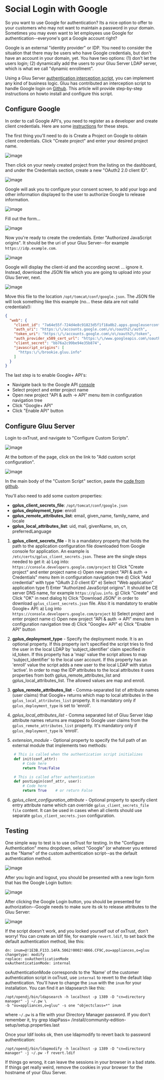 # Social Login with Google

So you want to use Google for authentication? Its a nice option to offer
to your customers who may not want to maintain a password in your
domain. Sometimes you may even want to let employees use Google for
authentication--everyone's got a Google account right?

Google is an external "identity provider" or IDP. You need to consider
the situation that there may be users who have Google credentials, but
don't have an account in your domain, yet. You have two options: (1)
don't let the users login; (2) dynamically add the users to your Gluu
Server LDAP server, which is what we call "dynamic enrollment".

Using a Gluu Server [authentication interception
script](../reference/interception-scripts/index.md), you can implement
any kind of business logic. Gluu has contributed an interception script
to handle Google login on
[Github](https://github.com/GluuFederation/oxAuth/blob/master/Server/integrations/gplus/GooglePlusExternalAuthenticator.py).
This article will provide step-by-step instructions on howto install and
configure this script.

## Configure Google

In order to call Google API's, you need to register as a developer and
create client credentials. Here are some
[instructions](https://developers.google.com/identity/protocols/OAuth2)
for these steps.

The first thing you'll need to do is Create a Project on Google to obtain
client credentials. Click "Create project" and enter your desired
project name.

![image](https://raw.githubusercontent.com/GluuFederation/docs/master/sources/img/google_login/01-create-project.png)

Then click on your newly created project from the listing on the
dashboard, and under the Credentials section, create a new "OAuth2 2.0
client ID". 

![image](https://raw.githubusercontent.com/GluuFederation/docs/master/sources/img/google_login/02-create-oauth2-creds.png)

Google will ask you to configure your consent screen, to add your logo
and other information displayed to the user to authorize Google to
release information.

![image](https://raw.githubusercontent.com/GluuFederation/docs/master/sources/img/google_login/03-create-oauth2-creds.png)

Fill out the form...

![image](https://raw.githubusercontent.com/GluuFederation/docs/master/sources/img/google_login/04-configure-authorization-page.png)

Now you're ready to create the credentials. Enter "Authorized JavaScript
origins". It should be the uri of your Gluu Server--for example
`https://idp.example.com`.

![image](https://raw.githubusercontent.com/GluuFederation/docs/master/sources/img/google_login/05-create-oauth2-creds.png)

Google will display the client-id and the according secret ... ignore
it. Instead, download the JSON file which you are going to upload into
your Gluu Server, next.

![image](https://raw.githubusercontent.com/GluuFederation/docs/master/sources/img/google_login/06-download_json.png)

Move this file to the location `/opt/tomcat/conf/google.json`. The JSON
file will look something like this example (no... these data are not
valid credentials!):

```json
{
  "web": {
    "client_id": "7a64e55f-724d4e8c91823d5f1f18a0b2.apps.googleusercontent.com",
    "auth_uri": "https:\/\/accounts.google.com\/o\/oauth2\/auth",
    "token_uri": "https:\/\/accounts.google.com\/o\/oauth2\/token",
    "auth_provider_x509_cert_url": "https:\/\/www.googleapis.com\/oauth2\/v1\/certs",
    "client_secret": "bb76a2c99be94e35b874",
    "javascript_origins": [
      "https:\/\/brookie.gluu.info"
    ]
  }
}
```

The last step is to enable Google+ API's:

 - Navigate back to the Google API [console](https://console.developers.google.com/project)
 - Select project and enter project name
 - Open new project "API & auth -> API" menu item in configuration navigation tree
 - Click "Google+ API"
 - Click "Enable API" button

## Configure Gluu Server

Login to oxTrust, and navigate to "Configure Custom Scripts".

![image](https://raw.githubusercontent.com/GluuFederation/docs/master/sources/img/google_login/06-manage-custom-scripts.png)

At the bottom of the page, click on the link to "Add custom script
configuration".

![image](https://raw.githubusercontent.com/GluuFederation/docs/master/sources/img/google_login/07-add_custom_script.png)

In the main body of the "Custom Script" section, paste the [code from
github](https://raw.githubusercontent.com/GluuFederation/oxAuth/master/Server/integrations/gplus/GooglePlusExternalAuthenticator.py).

You'll also need to add some custom properties:

 * __gplus_client_secrets_file__: `/opt/tomcat/conf/google.json`
 * __gplus_deployment_type__: enroll
 * __gplus_remote_attributes_list__: email, given_name, family_name, and locale
 * __gplus_local_attributes_list__: uid, mail, givenName, sn, cn, preferredLanguage

1. __gplus_client_secrets_file__ - It is a mandatory property that holds
   the path to the application configuration file downloaded from Google
   console for application. An example is `/etc/certs/gplus_client_secrets.json`.
   These are the single steps needed to get it:
    a) Log into: `https://console.developers.google.com/project`
    b) Click "Create project" and enter project name
    c) Open new project "API & auth -> Credentials" menu item in configuration navigation tree
    d) Click "Add credential" with type "OAuth 2.0 client ID"
    e) Select "Web application" application type
    f) Enter "Authorized JavaScript origins". It should be CE server DNS
       name, for example `https://gluu.info`.
    g) Click "Create" and Click "OK" in next dialog
    h) Click "Download JSON" in order to download
       `gplus_client_secrets.json` file.
    Also it is mandatory to enable Google+ API:
    a) Log into `https://console.developers.google.com/project`
    b) Select project and enter project name
    c) Open new project "API & auth -> API" menu item in configuration navigation tree
    d) Click "Google+ API"
    e) Click "Enable API" button

2. __gplus_deployment_type__ - Specify the deployment mode. It is an
optional property. If this property isn't specified the script tries to
find the user in the local LDAP by 'subject_identifier' claim specified
in id_token. If this property has a 'map' value the script allows to map
'subject_identifier' to the local user account. If this property has an
'enroll' value the script adds a new user to the local LDAP with status
'active'. In order to map the IDP attributes to the local attributes it
uses properties from both gplus_remote_attributes_list and
gplus_local_attributes_list. The allowed values are map and enroll.

3. __gplus_remote_attributes_list__ - Comma-separated list of attribute
names (user claims) that Google+ returns which map to local attributes
in the `gplus_local_attributes_list` property. It is mandatory only if
`gplus_deployment_type` is set to 'enroll'.

4. _gplus_local_attributes_list_ - Comma separated list of Gluu Server ldap attribute names
   returns are mapped to Google user claims from the `gplus_remote_attributes_list` property.
   It's mandatory only if `gplus_deployment_type` is 'enroll'.

5. _extension_module_ - Optional property to specify the full path of an external module that
implements two methods:

```python
    # This is called when the authentication script initializes
    def init(conf_attr):
        # Code here
        return True/False

    # This is called after authentication
    def postLogin(conf_attr, user):
        # Code here
        return True    # or return False
```

6. _gplus_client_configuration_attribute_ - Optional property to specify client entry attribute name
    which can override `gplus_client_secrets_file file` content. It can be used in cases when all
    clients should use separate `gplus_client_secrets.json` configuration.

## Testing

One simple way to test is to use oxTrust for testing. In the "Configure Authentication" menu dropdown, select
"Google" (or whatever you entered as the "Name" of the custom authentication script--as the default
authentication method.

![image](https://raw.githubusercontent.com/GluuFederation/docs/master/sources/img/google_login/08-select_default_authentication.png)

After you login and logout, you should be presented with a new login form that has the Google Login button:

![image](https://raw.githubusercontent.com/GluuFederation/docs/master/sources/img/google_login/09-google-authentication-button.png)

After clicking the Google Login button, you should be presented for authorization--Google needs to make sure
its ok to release attributes to the Gluu Server:

![image](https://raw.githubusercontent.com/GluuFederation/docs/master/sources/img/google_login/10-google-authorization.png)

If the script doesn't work, and you locked yourself out of oxTrust, don't worry! You can create an ldif file,
for example `revert.ldif`, to set back the default authentication method, like this:

    dn: inum=@!1E3B.F133.14FA.5062!0002!4B66.CF9C,ou=appliances,o=gluu
    changetype: modify
    replace: oxAuthenticationMode
    oxAuthenticationMode: internal

oxAuthenticationMode corresponds to the 'Name' of the customer authentication script in oxTrust, use
`internal` to revert to the default ldap authentication. You'll have to change the `inum` with the `inum`
for your installation. You can find it an ldapsearch like this:

    /opt/opendj/bin/ldapsearch -h localhost -p 1389 -D "cn=directory manager" -j ~/.pw \
    -b "ou=appliances,o=gluu" -s one "objectclass=*" inum

where `~/.pw` is a file with your Directory Manager password. If you don't remember it, try
    grep ldapPass= /install/community-edition-setup/setup.properties.last

Once your ldif looks ok, then use ldapmodify to revert back to password authentication:

    /opt/opendj/bin/ldapmodify -h localhost -p 1389 -D "cn=directory manager" -j ~/.pw -f revert.ldif

If things go wrong, it can leave the sessions in your browser in a bad state. If things get really weird,
remove the cookies in your browser for the hostname of your Gluu Server.



